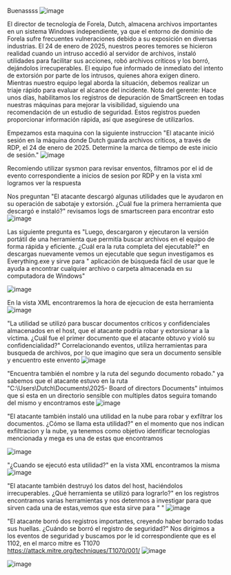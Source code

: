 Buenassss
![image](https://github.com/user-attachments/assets/36d7a511-c6c3-460b-a089-f94eaf960e78)

El director de tecnología de Forela, Dutch, almacena archivos importantes en un sistema Windows independiente, ya que el entorno de dominio de Forela sufre frecuentes vulneraciones debido a su exposición en diversas industrias. El 24 de enero de 2025, nuestros peores temores se hicieron realidad cuando un intruso accedió al servidor de archivos, instaló utilidades para facilitar sus acciones, robó archivos críticos y los borró, dejándolos irrecuperables. El equipo fue informado de inmediato del intento de extorsión por parte de los intrusos, quienes ahora exigen dinero. Mientras nuestro equipo legal aborda la situación, debemos realizar un triaje rápido para evaluar el alcance del incidente. Nota del gerente: Hace unos días, habilitamos los registros de depuración de SmartScreen en todas nuestras máquinas para mejorar la visibilidad, siguiendo una recomendación de un estudio de seguridad. Estos registros pueden proporcionar información rápida, así que asegúrese de utilizarlos.

Empezamos esta maquina con la siguiente instruccion "El atacante inició sesión en la máquina donde Dutch guarda archivos críticos, a través de RDP, el 24 de enero de 2025. Determine la marca de tiempo de este inicio de sesión."
![image](https://github.com/user-attachments/assets/a5eb2ba8-9a16-48ca-b8d8-26b0ada13056)

Recomiendo utilizar sysmon para revisar enventos, filtramos por el id de evento correspondiente a inicios de sesion por RDP y en la vista xml logramos ver la respuesta

Nos preguntan "El atacante descargó algunas utilidades que le ayudaron en su operación de sabotaje y extorsión. ¿Cuál fue la primera herramienta que descargó e instaló?" revisamos logs de smartscreen para encontrar esto
![image](https://github.com/user-attachments/assets/149657c0-6a19-4aa5-9a64-0c2ffc05ae61)

Las siguiente pregunta es "Luego, descargaron y ejecutaron la versión portátil de una herramienta que permitía buscar archivos en el equipo de forma rápida y eficiente. ¿Cuál era la ruta completa del ejecutable?"
en descargas nuevamente vemos un ejecutable que segun investigamos es Everything.exe y sirve para " aplicación de búsqueda fácil de usar que le ayuda a encontrar cualquier archivo o carpeta almacenada en su computadora de Windows"

![image](https://github.com/user-attachments/assets/9d990509-caa3-4122-85b6-d2cdf9c3f592)

En la vista XML encontraremos la hora de ejecucion de esta herramienta
![image](https://github.com/user-attachments/assets/793b740e-3a84-41ad-8d6e-c47c011d48bf)

"La utilidad se utilizó para buscar documentos críticos y confidenciales almacenados en el host, que el atacante podría robar y extorsionar a la víctima. ¿Cuál fue el primer documento que el atacante obtuvo y violó su confidencialidad?" Correlacionando eventos, utiliza herramientas para busqueda de archivos, por lo que imagino que sera un documento sensible y encuentro este envento
![image](https://github.com/user-attachments/assets/fdcbd130-dd67-4545-881a-9e917a38a8af)

"Encuentra también el nombre y la ruta del segundo documento robado." ya sabemos que el atacante estuvo en la ruta "C:\\Users\\Dutch\\Documents\\2025- Board of directors Documents\" intuimos que si esta en un directorio sensible con multiples datos seguira tomando del mismo y encontramos este
![image](https://github.com/user-attachments/assets/0bea74b7-55d9-4d43-9adc-c3db9295a349)

"El atacante también instaló una utilidad en la nube para robar y exfiltrar los documentos. ¿Cómo se llama esta utilidad?" en el momento que nos indican exfiltracion y la nube, ya tenemos como objetivo identificar tecnologias mencionada y mega es una de estas que encontramos 

![image](https://github.com/user-attachments/assets/35c58d2c-3130-48e8-a27a-c7e8c13d5024)

"¿Cuando se ejecutó esta utilidad?" en la vista XML encontramos la misma
![image](https://github.com/user-attachments/assets/3169a130-e010-4074-bf7c-847c1635c29a)

"El atacante también destruyó los datos del host, haciéndolos irrecuperables. ¿Qué herramienta se utilizó para lograrlo?" en los registros encontramos varias herramientas y nos detenmos a investigar para que sirven cada una de estas,vemos que esta sirve para " "
![image](https://github.com/user-attachments/assets/0ad9c21e-a985-41ba-a08e-12ead6ba539b)

"El atacante borró dos registros importantes, creyendo haber borrado todas sus huellas. ¿Cuándo se borró el registro de seguridad?" Nos dirigimos a los eventos de seguridad y buscamos por le id correspondiente que es el 1102, en el marco mitre es  T1070 https://attack.mitre.org/techniques/T1070/001/
![image](https://github.com/user-attachments/assets/c511ba17-2b0f-4dca-9a36-40f84d6086a0)

![image](https://github.com/user-attachments/assets/ba5d7682-af2c-43b8-ae52-6ee0963469bb)



